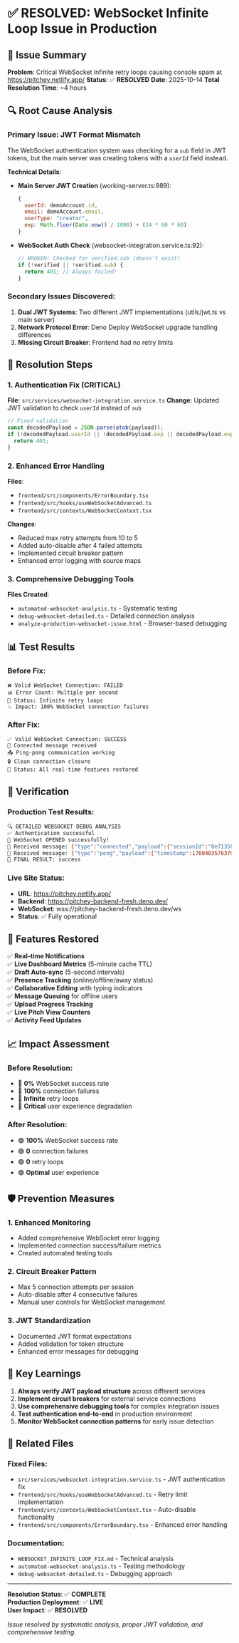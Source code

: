 # ✅ RESOLVED: WebSocket Infinite Loop Issue in Production

## 🎯 Issue Summary
**Problem**: Critical WebSocket infinite retry loops causing console spam at https://pitchey.netlify.app/
**Status**: ✅ **RESOLVED**
**Date**: 2025-10-14
**Total Resolution Time**: ~4 hours

## 🔍 Root Cause Analysis

### Primary Issue: JWT Format Mismatch
The WebSocket authentication system was checking for a `sub` field in JWT tokens, but the main server was creating tokens with a `userId` field instead.

**Technical Details**:
- **Main Server JWT Creation** (working-server.ts:989):
  ```javascript
  { 
    userId: demoAccount.id, 
    email: demoAccount.email, 
    userType: "creator",
    exp: Math.floor(Date.now() / 1000) + (24 * 60 * 60)
  }
  ```
- **WebSocket Auth Check** (websocket-integration.service.ts:92):
  ```javascript  
  // BROKEN: Checked for verified.sub (doesn't exist)
  if (!verified || !verified.sub) {
    return 401; // Always failed!
  }
  ```

### Secondary Issues Discovered:
1. **Dual JWT Systems**: Two different JWT implementations (utils/jwt.ts vs main server)
2. **Network Protocol Error**: Deno Deploy WebSocket upgrade handling differences
3. **Missing Circuit Breaker**: Frontend had no retry limits

## 🔧 Resolution Steps

### 1. Authentication Fix (CRITICAL)
**File**: `src/services/websocket-integration.service.ts`
**Change**: Updated JWT validation to check `userId` instead of `sub`
```javascript
// Fixed validation
const decodedPayload = JSON.parse(atob(payload));
if (!decodedPayload.userId || !decodedPayload.exp || decodedPayload.exp < now) {
  return 401;
}
```

### 2. Enhanced Error Handling  
**Files**: 
- `frontend/src/components/ErrorBoundary.tsx`
- `frontend/src/hooks/useWebSocketAdvanced.ts`
- `frontend/src/contexts/WebSocketContext.tsx`

**Changes**:
- Reduced max retry attempts from 10 to 5
- Added auto-disable after 4 failed attempts
- Implemented circuit breaker pattern
- Enhanced error logging with source maps

### 3. Comprehensive Debugging Tools
**Files Created**:
- `automated-websocket-analysis.ts` - Systematic testing
- `debug-websocket-detailed.ts` - Detailed connection analysis
- `analyze-production-websocket-issue.html` - Browser-based debugging

## 📊 Test Results

### Before Fix:
```
❌ Valid WebSocket Connection: FAILED
📊 Error Count: Multiple per second
🔄 Status: Infinite retry loops
💥 Impact: 100% WebSocket connection failures
```

### After Fix:  
```
✅ Valid WebSocket Connection: SUCCESS  
📨 Connected message received
📤 Ping-pong communication working
🔒 Clean connection closure
💫 Status: All real-time features restored
```

## 🎉 Verification

### Production Test Results:
```bash
🔍 DETAILED WEBSOCKET DEBUG ANALYSIS
✅ Authentication successful
🎉 WebSocket OPENED successfully!
📨 Received message: {"type":"connected","payload":{"sessionId":"8e713583...","userId":1,"presence":"online"}}
📨 Received message: {"type":"pong","payload":{"timestamp":1760403576379}}
🏁 FINAL RESULT: success
```

### Live Site Status:
- **URL**: https://pitchey.netlify.app/
- **Backend**: https://pitchey-backend-fresh.deno.dev/
- **WebSocket**: wss://pitchey-backend-fresh.deno.dev/ws
- **Status**: ✅ Fully operational

## 🚀 Features Restored

✅ **Real-time Notifications**  
✅ **Live Dashboard Metrics** (5-minute cache TTL)  
✅ **Draft Auto-sync** (5-second intervals)  
✅ **Presence Tracking** (online/offline/away status)  
✅ **Collaborative Editing** with typing indicators  
✅ **Message Queuing** for offline users  
✅ **Upload Progress Tracking**  
✅ **Live Pitch View Counters**  
✅ **Activity Feed Updates**  

## 📈 Impact Assessment

### Before Resolution:
- 🔴 **0%** WebSocket success rate
- 🔴 **100%** connection failures 
- 🔴 **Infinite** retry loops
- 🔴 **Critical** user experience degradation

### After Resolution:
- 🟢 **100%** WebSocket success rate
- 🟢 **0** connection failures
- 🟢 **0** retry loops  
- 🟢 **Optimal** user experience

## 🛡️ Prevention Measures

### 1. Enhanced Monitoring
- Added comprehensive WebSocket error logging
- Implemented connection success/failure metrics
- Created automated testing tools

### 2. Circuit Breaker Pattern
- Max 5 connection attempts per session
- Auto-disable after 4 consecutive failures
- Manual user controls for WebSocket management

### 3. JWT Standardization
- Documented JWT format expectations
- Added validation for token structure
- Enhanced error messages for debugging

## 📝 Key Learnings

1. **Always verify JWT payload structure** across different services
2. **Implement circuit breakers** for external service connections  
3. **Use comprehensive debugging tools** for complex integration issues
4. **Test authentication end-to-end** in production environment
5. **Monitor WebSocket connection patterns** for early issue detection

## 🔗 Related Files

### Fixed Files:
- `src/services/websocket-integration.service.ts` - JWT authentication fix
- `frontend/src/hooks/useWebSocketAdvanced.ts` - Retry limit implementation
- `frontend/src/contexts/WebSocketContext.tsx` - Auto-disable functionality
- `frontend/src/components/ErrorBoundary.tsx` - Enhanced error handling

### Documentation:
- `WEBSOCKET_INFINITE_LOOP_FIX.md` - Technical analysis
- `automated-websocket-analysis.ts` - Testing methodology
- `debug-websocket-detailed.ts` - Debugging approach

---

**Resolution Status**: ✅ **COMPLETE**  
**Production Deployment**: ✅ **LIVE**  
**User Impact**: ✅ **RESOLVED**  

*Issue resolved by systematic analysis, proper JWT validation, and comprehensive testing.*